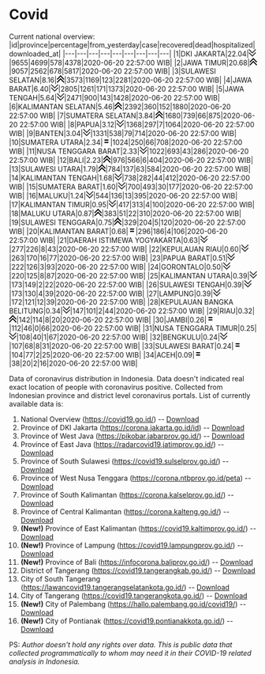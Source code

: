 # Covid
Current national overview:
|id|province|percentage|from_yesterday|case|recovered|dead|hospitalized|downloaded_at|
|---|---|---|---|---|---|---|---|---|
|1|DKI JAKARTA|22.04|![down](https://github.com/ariefrachmannn/covid/raw/master/img/rsz_down.png)|9655|4699|578|4378|2020-06-20 22:57:00 WIB|
|2|JAWA TIMUR|20.68|![up](https://github.com/ariefrachmannn/covid/raw/master/img/rsz_img_186982.png)|9057|2562|678|5817|2020-06-20 22:57:00 WIB|
|3|SULAWESI SELATAN|8.16|![up](https://github.com/ariefrachmannn/covid/raw/master/img/rsz_img_186982.png)|3573|1169|123|2281|2020-06-20 22:57:00 WIB|
|4|JAWA BARAT|6.40|![down](https://github.com/ariefrachmannn/covid/raw/master/img/rsz_down.png)|2805|1261|171|1373|2020-06-20 22:57:00 WIB|
|5|JAWA TENGAH|5.64|![down](https://github.com/ariefrachmannn/covid/raw/master/img/rsz_down.png)|2471|900|143|1428|2020-06-20 22:57:00 WIB|
|6|KALIMANTAN SELATAN|5.46|![up](https://github.com/ariefrachmannn/covid/raw/master/img/rsz_img_186982.png)|2392|360|152|1880|2020-06-20 22:57:00 WIB|
|7|SUMATERA SELATAN|3.84|![up](https://github.com/ariefrachmannn/covid/raw/master/img/rsz_img_186982.png)|1680|739|66|875|2020-06-20 22:57:00 WIB|
|8|PAPUA|3.12|![down](https://github.com/ariefrachmannn/covid/raw/master/img/rsz_down.png)|1368|297|7|1064|2020-06-20 22:57:00 WIB|
|9|BANTEN|3.04|![down](https://github.com/ariefrachmannn/covid/raw/master/img/rsz_down.png)|1331|538|79|714|2020-06-20 22:57:00 WIB|
|10|SUMATERA UTARA|2.34|![equal](https://github.com/ariefrachmannn/covid/raw/master/img/rsz_equal.png)|1024|250|66|708|2020-06-20 22:57:00 WIB|
|11|NUSA TENGGARA BARAT|2.33|![down](https://github.com/ariefrachmannn/covid/raw/master/img/rsz_down.png)|1022|693|43|286|2020-06-20 22:57:00 WIB|
|12|BALI|2.23|![up](https://github.com/ariefrachmannn/covid/raw/master/img/rsz_img_186982.png)|976|566|6|404|2020-06-20 22:57:00 WIB|
|13|SULAWESI UTARA|1.79|![up](https://github.com/ariefrachmannn/covid/raw/master/img/rsz_img_186982.png)|784|137|63|584|2020-06-20 22:57:00 WIB|
|14|KALIMANTAN TENGAH|1.68|![down](https://github.com/ariefrachmannn/covid/raw/master/img/rsz_down.png)|738|282|44|412|2020-06-20 22:57:00 WIB|
|15|SUMATERA BARAT|1.60|![down](https://github.com/ariefrachmannn/covid/raw/master/img/rsz_down.png)|700|493|30|177|2020-06-20 22:57:00 WIB|
|16|MALUKU|1.24|![down](https://github.com/ariefrachmannn/covid/raw/master/img/rsz_down.png)|544|136|13|395|2020-06-20 22:57:00 WIB|
|17|KALIMANTAN TIMUR|0.95|![down](https://github.com/ariefrachmannn/covid/raw/master/img/rsz_down.png)|417|313|4|100|2020-06-20 22:57:00 WIB|
|18|MALUKU UTARA|0.87|![up](https://github.com/ariefrachmannn/covid/raw/master/img/rsz_img_186982.png)|383|51|22|310|2020-06-20 22:57:00 WIB|
|19|SULAWESI TENGGARA|0.75|![up](https://github.com/ariefrachmannn/covid/raw/master/img/rsz_img_186982.png)|329|204|5|120|2020-06-20 22:57:00 WIB|
|20|KALIMANTAN BARAT|0.68|![equal](https://github.com/ariefrachmannn/covid/raw/master/img/rsz_equal.png)|296|186|4|106|2020-06-20 22:57:00 WIB|
|21|DAERAH ISTIMEWA YOGYAKARTA|0.63|![down](https://github.com/ariefrachmannn/covid/raw/master/img/rsz_down.png)|277|226|8|43|2020-06-20 22:57:00 WIB|
|22|KEPULAUAN RIAU|0.60|![down](https://github.com/ariefrachmannn/covid/raw/master/img/rsz_down.png)|263|170|16|77|2020-06-20 22:57:00 WIB|
|23|PAPUA BARAT|0.51|![down](https://github.com/ariefrachmannn/covid/raw/master/img/rsz_down.png)|222|126|3|93|2020-06-20 22:57:00 WIB|
|24|GORONTALO|0.50|![down](https://github.com/ariefrachmannn/covid/raw/master/img/rsz_down.png)|220|125|8|87|2020-06-20 22:57:00 WIB|
|25|KALIMANTAN UTARA|0.39|![down](https://github.com/ariefrachmannn/covid/raw/master/img/rsz_down.png)|173|149|2|22|2020-06-20 22:57:00 WIB|
|26|SULAWESI TENGAH|0.39|![down](https://github.com/ariefrachmannn/covid/raw/master/img/rsz_down.png)|173|130|4|39|2020-06-20 22:57:00 WIB|
|27|LAMPUNG|0.39|![down](https://github.com/ariefrachmannn/covid/raw/master/img/rsz_down.png)|172|121|12|39|2020-06-20 22:57:00 WIB|
|28|KEPULAUAN BANGKA BELITUNG|0.34|![down](https://github.com/ariefrachmannn/covid/raw/master/img/rsz_down.png)|147|101|2|44|2020-06-20 22:57:00 WIB|
|29|RIAU|0.32|![up](https://github.com/ariefrachmannn/covid/raw/master/img/rsz_img_186982.png)|142|114|8|20|2020-06-20 22:57:00 WIB|
|30|JAMBI|0.26|![equal](https://github.com/ariefrachmannn/covid/raw/master/img/rsz_equal.png)|112|46|0|66|2020-06-20 22:57:00 WIB|
|31|NUSA TENGGARA TIMUR|0.25|![down](https://github.com/ariefrachmannn/covid/raw/master/img/rsz_down.png)|108|40|1|67|2020-06-20 22:57:00 WIB|
|32|BENGKULU|0.24|![down](https://github.com/ariefrachmannn/covid/raw/master/img/rsz_down.png)|107|68|8|31|2020-06-20 22:57:00 WIB|
|33|SULAWESI BARAT|0.24|![equal](https://github.com/ariefrachmannn/covid/raw/master/img/rsz_equal.png)|104|77|2|25|2020-06-20 22:57:00 WIB|
|34|ACEH|0.09|![equal](https://github.com/ariefrachmannn/covid/raw/master/img/rsz_equal.png)|38|20|2|16|2020-06-20 22:57:00 WIB|

Data of coronavirus distribution in Indonesia. Data doesn't indicated real exact location of people with coronavirus positive. Collected from Indonesian province and district level coronavirus portals. List of currently available data is:
1. National Overview (https://covid19.go.id/) -- [Download](https://www.dropbox.com/s/66ly270fw4y76fx/covid_nasional.csv?dl=0)
2. Province of DKI Jakarta (https://corona.jakarta.go.id/id) -- [Download](https://riwayat-file-covid-19-dki-jakarta-jakartagis.hub.arcgis.com/)
3. Province of West Java (https://pikobar.jabarprov.go.id/) -- [Download](https://www.dropbox.com/s/alg0zp60fylq6cn/covid_jabar.csv?dl=0)
4. Province of East Java (https://radarcovid19.jatimprov.go.id/) -- [Download](https://www.dropbox.com/sh/e7vtgcnl4ckbvr4/AADo9UMRDZvrhHn66qTHZOvNa?dl=0)
5. Province of South Sulawesi (https://covid19.sulselprov.go.id/) -- [Download](https://www.dropbox.com/s/z5ek23lwcztj7z7/covid_sulsel.csv?dl=0)
6. Province of West Nusa Tenggara (https://corona.ntbprov.go.id/peta) -- [Download](https://www.dropbox.com/s/4p2k93n42xx0c00/covid_ntb.csv?dl=0)
7. Province of South Kalimantan (https://corona.kalselprov.go.id/) -- [Download](https://www.dropbox.com/sh/7aa2kvz8lb04pzz/AADH1Oj5oFMw2mp-D3JStPRsa?dl=0)
8. Province of Central Kalimantan (https://corona.kalteng.go.id/) -- [Download](https://www.dropbox.com/s/9q01v5r3ys2ozk4/covid_kalteng.csv?dl=0)
9. **(New!)** Province of East Kalimantan (https://covid19.kaltimprov.go.id/) -- [Download](https://www.dropbox.com/sh/qhpxj532nm80goa/AAB6ek_fp1__ieTR0TFQpfIga?dl=0)
10. **(New!)** Province of Lampung (https://covid19.lampungprov.go.id/) -- [Download](https://www.dropbox.com/s/ecuew6oa9kzwqwx/covid_lampung.csv?dl=0)
11. **(New!)** Province of Bali (https://infocorona.baliprov.go.id/) -- [Download](https://www.dropbox.com/sh/iceiwun4ufttmiu/AAC7dSRMpfTjPI1Lfzw-LeCUa?dl=0)
12. District of Tangerang (https://covid19.tangerangkab.go.id/) -- [Download](https://www.dropbox.com/sh/yxovyy6sy5bnz4p/AACZzVHinisKmz8oQWyQJ3nua?dl=0)
13. City of South Tangerang (https://lawancovid19.tangerangselatankota.go.id/) -- [Download](https://www.dropbox.com/s/zlvxo4ivswdzmle/covid_tangsel.csv?dl=0)
14. City of Tangerang (https://covid19.tangerangkota.go.id/) -- [Download](https://www.dropbox.com/s/e53224kvdrpjzy0/covid_tangkot.csv?dl=0)
15. **(New!)** City of Palembang (https://hallo.palembang.go.id/covid19/) -- [Download](https://www.dropbox.com/sh/oj17bhwhlpjht9e/AABZEG-OiaSaFvikATDx6coEa?dl=0)
16. **(New!)** City of Pontianak (https://covid19.pontianakkota.go.id/) -- [Download](https://www.dropbox.com/sh/66if3y4ly51j4sh/AADQ-zwLGa7Kz4ZzJgDw2-3na?dl=0)

PS: *Author doesn't hold any rights over data. This is public data that collected programmatically to whom may need it in their COVID-19 related analysis in Indonesia.*
